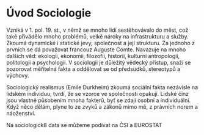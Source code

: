 # Úvod Sociologie

Vzniká v 1. pol. 19. st., v němž se mnoho lidí sestěhovávalo do měst, což také přivádělo mnoho problémů, velké nároky na infrastrukturu a služby. Zkoumá dynamické i statické jevy, společnost a její strukturu. Za jednoho z prvních se dá považovat francouz Auguste Comte. Navazuje na mnoho dalších věd: ekologii, ekonomii, filozofii, historii, kulturní antropologii, politologii a psychologii. V sociologii je důležitý vědecký přístup, snaží se pozorovat měřitelná fakta a oddělovat se od předsudků, stereotypů a výchovy.

Sociologický realismus (Emile Durkheim) zkoumá sociální fakta nezávisle na lidském individuu, tvrdí, že se vzorce ve společnosti opakují. Lidské činz jsou vlastně působením mnoha fakterů, byť se zdají osobní a individuální. Když něco dělám, plyne to ze zvyků a zákonů mimo mě, z právních norem a náoženství.

Na sociologick8 data se můžeme podívat na ČSI a EUROSTAT